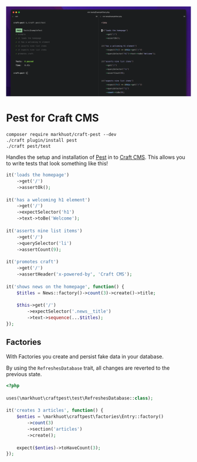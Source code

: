 ![craft-pest screen shot](./screenshot.png)

# Pest for Craft CMS

```shell
composer require markhuot/craft-pest --dev
./craft plugin/install pest
./craft pest/test
```

Handles the setup and installation of [Pest](https://pestphp.com) in to [Craft CMS](https://craftcms.com). This allows you to write tests that look something like this!

```php
it('loads the homepage')
    ->get('/')
    ->assertOk();

it('has a welcoming h1 element')
    ->get('/')
    ->expectSelector('h1')
    ->text->toBe('Welcome');
        
it('asserts nine list items')
    ->get('/')
    ->querySelector('li')
    ->assertCount(9);

it('promotes craft')
    ->get('/')
    ->assertHeader('x-powered-by', 'Craft CMS');

it('shows news on the homepage', function() {
    $titles = News::factory()->count(3)->create()->title;

    $this->get('/')
        ->expectSelector('.news__title')
        ->text->sequence(...$titles);
});
```

## Factories

With Factories you create and persist fake data in your database.

By using the `RefreshesDatabase` trait, all changes are reverted to the previous state.


```php
<?php

uses(\markhuot\craftpest\test\RefreshesDatabase::class);

it('creates 3 articles', function() {
    $enties = \markhuot\craftpest\factories\Entry::factory()
        ->count(3)
        ->section('articles')
        ->create();

    expect($enties)->toHaveCount(3);
});

```


